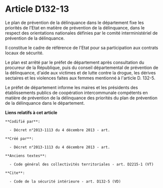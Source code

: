 # Article D132-13

Le plan de prévention de la délinquance dans le département fixe les priorités de l'Etat en matière de prévention de la
délinquance, dans le respect des orientations nationales définies par le comité interministériel de prévention de la
délinquance. 

Il constitue le cadre de référence de l'Etat pour sa participation aux contrats locaux de sécurité. 

Le plan est arrêté par le préfet de département après consultation du procureur de la République, puis du conseil
départemental de prévention de la délinquance, d'aide aux victimes et de lutte contre la drogue, les dérives sectaires et les
violences faites aux femmes mentionné à l'article D. 132-5. 

Le préfet de département informe les maires et les présidents des établissements publics de coopération intercommunale
compétents en matière de prévention de la délinquance des priorités du plan de prévention de la délinquance dans le
département.

**Liens relatifs à cet article**

	**Codifié par**:

	  - Décret n°2013-1113 du 4 décembre 2013 - art.

	**Créé par**:

	  - Décret n°2013-1113 du 4 décembre 2013 - art.

	**Anciens textes**:

	  - Code général des collectivités territoriales - art. D2215-1 (VT)

	**Cite**:

	  - Code de la sécurité intérieure - art. D132-5 (VD)
